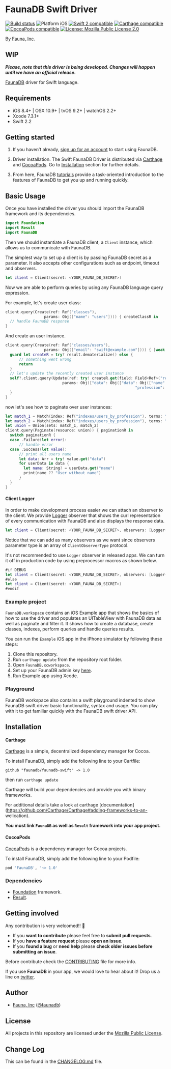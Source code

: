 # FaunaDB Swift Driver

<p align="left">
<a href="https://travis-ci.org/faunadb/faunadb-swift"><img src="https://travis-ci.org/faunadb/faunadb-swift.svg?branch=master" alt="Build status" /></a>
<img src="https://img.shields.io/badge/platform-iOS | OSX |tvOS | watchOS-blue.svg?style=flat" alt="Platform iOS" />
<a href="https://developer.apple.com/swift"><img src="https://img.shields.io/badge/swift2-compatible-4BC51D.svg?style=flat" alt="Swift 2 compatible" /></a>
<a href="https://github.com/Carthage/Carthage"><img src="https://img.shields.io/badge/Carthage-compatible-4BC51D.svg?style=flat" alt="Carthage compatible" /></a>
<a href="https://cocoapods.org/pods/faunadb-swift"><img src="https://img.shields.io/badge/pod-1.0.0-blue.svg" alt="CocoaPods compatible" /></a>
<a href="https://raw.githubusercontent.com/faunadb/faunadb-swift/master/LICENSE"><img src="http://img.shields.io/badge/license-Mozilla Public License 2.0-blue.svg?style=flat" alt="License: Mozilla Public License 2.0" /></a>
</p>

By [Fauna, Inc](http://faunadb.com).

## WIP

***Please, note that this driver is being developed. Changes will happen until we have an official release.***

[FaunaDB](https://faunadb.com/) driver for Swift language.

## Requirements

* iOS 8.4+ | OSX 10.9+ | tvOS 9.2+ | watchOS 2.2+
* Xcode 7.3.1+
* Swift 2.2

## Getting started

1. If you haven’t already, [sign up for an account](https://faunadb.com/#signup-modal) to start using FaunaDB.

2. Driver installation. The Swift FaunaDB Driver is distributed via [Carthage](https://github.com/Carthage/Carthage) and [CocoaPods](https://cocoapods.org/). Go to [Installation](#installation) section for further details.

3. From here, FaunaDB [tutorials](https://faunadb.com/tutorials) provide a task-oriented introduction to the features of FaunaDB to get you up and running quickly.

## Basic Usage

Once you have installed the driver you should import the FaunaDB framework and its dependencies.

```swift
import Foundation
import Result
import FaunaDB
```

Then we should instantiate a FaunaDB client,  a `Client` instance, which allows us to communicate with FaunaDB.

The simplest way to set up a client is by passing FaunaDB secret as a parameter. It also accepts other configurations such as endpoint, timeout and observers.

```swift
let client = Client(secret: <YOUR_FAUNA_DB_SECRET>)
```

Now we are able to perform queries by using any FaunaDB language query expression.

For example, let's create user class:

```swift
client.query(Create(ref: Ref("classes"),
                 params: Obj(["name": "users"]))) { createClassR in
  // handle FaunaDB response
}
```

And create an user instance.

```swift
client.query(Create(ref: Ref("classes/users"),
                 params: Obj(["email": "swift@example.com"]))) { [weak self] result in
  guard let createR = try? result.dematerialize() else {
      // something went wrong
      return
  }
  // let's update the recently created user instance
  self?.client.query(Update(ref: try! createR.get(field: Field<Ref>("ref")),
                         params: Obj(["data": Obj(["data": Obj(["name": "Martin",
                                                         "profession": "dev"])])]))) { resultUpdate in
  }
}
```

now let's see how to paginate over user instances:

```swift
let match_1 = Match(index: Ref("indexes/users_by_profession"), terms: "dev")
let match_2 = Match(index: Ref("indexes/users_by_profession"), terms: "dentist")
let union = Union(sets: match_1, match_2)
client.query(Paginate(resource: union)) { paginationR in
  switch paginationR {
  case .Failure(let error):
      // handle error
  case .Success(let value):
      // print all users name
      let data: Arr = try! value.get("data")
      for userData in data {
        let name: String? = userData.get("name")
        print(name ?? "User without name")
      }
  }
}
```

#### Client Logger

In order to make development process easier we can attach an observer to the client. We provide [Logger](Sources/ClientObserverType.swift) observer that shows the curl representation of every communication with FaunaDB and also displays the response data.

```swift
let client = Client(secret: <YOUR_FAUNA_DB_SECRET>, observers: [Logger()]))
```

Notice that we can add as many observers as we want since observers parameter type is an array of `ClientObserverType` protocol.

It's not recommended to use `Logger` observer in released apps. We can turn it off in production code by using preprocessor macros as shown below.

```swift
#if DEBUG
let client = Client(secret: <YOUR_FAUNA_DB_SECRET>, observers: [Logger()]))
#else
let client = Client(secret: <YOUR_FAUNA_DB_SECRET>)
#endif
```

### Example project

`FaunaDB.workspace` contains an iOS Example app that shows the basics of how to use the driver and populates an UITableView with FaunaDB data as well as paginate and filter it. It shows how to create a database, create classes, indexes, perform queries and handle queries results.

You can run the `Example` iOS app in the iPhone simulator by following these steps:

1. Clone this repository.
2. Run `carthage update` from the repository root folder.
3. Open `FaunaDB.xcworkspace`.
4. Set up your FaunaDB admin key [here](https://github.com/faunadb/faunadb-swift/blob/master/Example/Example/Helpers/Helpers.swift#L13).
5. Run Example app using Xcode.


### Playground

FaunaDB workspace also contains a swift playground indented to show FaunaDB swift driver basic functionality, syntax and usage.
You can play with it to get familiar quickly with the FaunaDB swift driver API.

## Installation

#### Carthage

[Carthage](https://github.com/Carthage/Carthage) is a simple, decentralized dependency manager for Cocoa.

To install FaunaDB, simply add the following line to your Cartfile:

```ogdl
github "faunadb/faunadb-swift" ~> 1.0
```

then run `carthage update`

Carthage will build your dependencies and provide you with binary frameworks.

For additional details take a look at carthage [documentation](https://github.com/Carthage/Carthage#adding-frameworks-to-an- welication).

**You must link `FaunaDB` as well as `Result` framework into your app project.**

#### CocoaPods

[CocoaPods](https://cocoapods.org/) is a dependency manager for Cocoa projects.

To install FaunaDB, simply add the following line to your Podfile:

```ruby
pod 'FaunaDB', '~> 1.0'
```

### Dependencies

* [Foundation](https://developer.apple.com/library/ios/documentation/Cocoa/Reference/Foundation/ObjC_classic/) framework.
* [Result](https://github.com/antitypical/Result).

## Getting involved

Any contribution is very welcomed!! 💪  

* If you **want to contribute** please feel free to **submit pull requests**.
* If you **have a feature request** please **open an issue**.
* If you **found a bug** or **need help** please **check older issues before submitting an issue**.

Before contribute check the [CONTRIBUTING](https://github.com/faunadb/faunadb-swift/blob/master/CONTRIBUTING.md) file for more info.

If you use **FaunaDB** in your app, we would love to hear about it! Drop us a line on [twitter](https://twitter.com/faunadb).


## Author

* [Fauna, Inc](https://github.com/faunadb) ([@faunadb](https://twitter.com/faunadb))

## License

All projects in this repository are licensed under the [Mozilla Public License](https://github.com/faunadb/faunadb-swift/blob/master/LICENSE).

## Change Log

This can be found in the [CHANGELOG.md](CHANGELOG.md) file.

